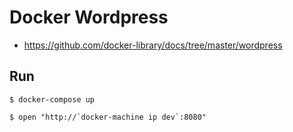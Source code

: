 # Docker Wordpress

- https://github.com/docker-library/docs/tree/master/wordpress

## Run

    $ docker-compose up

    $ open "http://`docker-machine ip dev`:8080"

